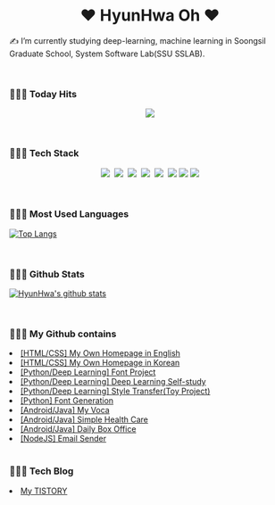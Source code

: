 <div align="center">
  <h1> ❤️ HyunHwa Oh ❤️ </h1>
</div>

✍️ I’m currently studying deep-learning, machine learning in Soongsil Graduate School, System Software Lab(SSU SSLAB).

<br>

<div>
  <h3>👩🏻‍💻 Today Hits</h3>
  <p align="center">
    <a href="https://hits.seeyoufarm.com">
      <img src="https://hits.seeyoufarm.com/api/count/incr/badge.svg?url=https%3A%2F%2Fgithub.com%2Fhxxnxxa%2F&count_bg=%2379C83D&title_bg=%23555555&icon=&icon_color=%23E7E7E7&title=hits&edge_flat=false"/>
    </a>
  </p>
</div>

<br>

<div>
  <h3>👩🏻‍💻 Tech Stack</h3>
  
  <p align="center">
    <img src="https://img.shields.io/badge/Java-007396?style=flat-square&logo=Java&logoColor=white"/></a>&nbsp 
    <img src="https://img.shields.io/badge/Javascript-ffb13b?style=flat-square&logo=javascript&logoColor=white"/></a>&nbsp 
    <img src="https://img.shields.io/badge/Android-00FF00?style=flat-square&logo=Android&logoColor=white"/></a>&nbsp 
    <img src="https://img.shields.io/badge/Node.js-339933?style=flat-square&logo=Node.js&logoColor=white"/></a>&nbsp 
    <img src="https://img.shields.io/badge/Python-3766AB?style=flat-square&logo=Python&logoColor=white"/></a>&nbsp    
    <img src="https://img.shields.io/badge/html5-E34F26?style=flat-square&logo=html5&logoColor=white">
    <img src="https://img.shields.io/badge/css-1572B6?style=flat-square&logo=css3&logoColor=white">
    <img src="https://img.shields.io/badge/github-181717?style=flat-square&logo=github&logoColor=white">
  </p>
</div>

<br>

<div>
  <h3>👩🏻‍💻 Most Used Languages </h3>

  [![Top Langs](https://github-readme-stats.vercel.app/api/top-langs/?username=hxxnxxa&layout=compact)](https://github.com/hxxnxxa/github-readme-stats)
</div>

<br>

<div>
  <h3>👩🏻‍💻 Github Stats</h3>
  
  [![HyunHwa's github stats](https://github-readme-stats.vercel.app/api?username=hxxnxxa)](https://github.com/anuraghazra/github-readme-stats)
  
</div>

<br>

<div>
  <h3>👩🏻‍💻 My Github contains </h3>
  
  <li><a href="https://hxxnxxa.github.io">[HTML/CSS] My Own Homepage in English</a></li>
  <li><a href="https://hxxnxxa.github.io/ko">[HTML/CSS] My Own Homepage in Korean</a></li>
  <li><a href="https://github.com/hxxnxxa/font_coordinate/">[Python/Deep Learning] Font Project</a></li>
  <li><a href="https://github.com/hxxnxxa/python">[Python/Deep Learning] Deep Learning Self-study</a></li>
  <li><a href="https://github.com/hxxnxxa/style_transfer">[Python/Deep Learning] Style Transfer(Toy Project)</a></li>
  <li><a href="https://github.com/hxxnxxa/font_coordinate/blob/main/font2img.py">[Python] Font Generation</a></li>
  <li><a href="https://github.com/hxxnxxa/androidVoca">[Android/Java] My Voca</a></li>
  <li><a href="https://github.com/hxxnxxa/shealthEx01">[Android/Java] Simple Health Care</a></li>
  <li><a href="https://github.com/hxxnxxa/androidMovie">[Android/Java] Daily Box Office</a></li>
  <li><a href="https://github.com/hxxnxxa/nodejs/blob/main/test.js">[NodeJS] Email Sender</a></li>
</div>

<br>

<div>
  <h3>👩🏻‍💻 Tech Blog</h3>
  <li><a href="https://berra-devlog.tistory.com/">My TISTORY</a></li>
</div>

<br>

<!--
**hxxnxxa/hxxnxxa** is a ✨ _special_ ✨ repository because its `README.md` (this file) appears on your GitHub profile.

Here are some ideas to get you started:

- 🔭 I’m currently working on ...
- 🌱 I’m currently learning ...
- 👯 I’m looking to collaborate on ...
- 🤔 I’m looking for help with ...
- 💬 Ask me about ...
- 📫 How to reach me: ...
- 😄 Pronouns: ...
- ⚡ Fun fact: ...
-->

<!--
   <img src="https://img.shields.io/badge/c++-00599C?style=for-the-badge&logo=c%2B%2B&logoColor=white">
   <img src="https://img.shields.io/badge/python-3776AB?style=for-the-badge&logo=python&logoColor=white"> 
  <br>
  <img src="https://img.shields.io/badge/css-1572B6?style=for-the-badge&logo=css3&logoColor=white"> 
  <img src="https://img.shields.io/badge/javascript-F7DF1E?style=for-the-badge&logo=javascript&logoColor=black"> 
  <img src="https://img.shields.io/badge/jquery-0769AD?style=for-the-badge&logo=jquery&logoColor=white">
  <br>
  <img src="https://img.shields.io/badge/oracle-F80000?style=for-the-badge&logo=oracle&logoColor=white"> 
  <img src="https://img.shields.io/badge/mysql-4479A1?style=for-the-badge&logo=mysql&logoColor=white"> 
  <img src="https://img.shields.io/badge/mariaDB-003545?style=for-the-badge&logo=mariaDB&logoColor=white"> 
  <img src="https://img.shields.io/badge/mongoDB-47A248?style=for-the-badge&logo=MongoDB&logoColor=white">
  <img src="https://img.shields.io/badge/firebase-FFCA28?style=for-the-badge&logo=firebase&logoColor=white">
  <br>
  <img src="https://img.shields.io/badge/react-61DAFB?style=for-the-badge&logo=react&logoColor=black"> 
  <img src="https://img.shields.io/badge/vue.js-4FC08D?style=for-the-badge&logo=vue.js&logoColor=white"> 
  <img src="https://img.shields.io/badge/angular.js-DD0031?style=for-the-badge&logo=angularjs&logoColor=white">
  <img src="https://img.shields.io/badge/node.js-339933?style=for-the-badge&logo=Node.js&logoColor=white">
  <br>
  <img src="https://img.shields.io/badge/spring-6DB33F?style=for-the-badge&logo=spring&logoColor=white"> 
  <img src="https://img.shields.io/badge/express-000000?style=for-the-badge&logo=express&logoColor=white">
  <img src="https://img.shields.io/badge/django-092E20?style=for-the-badge&logo=django&logoColor=white">
  <img src="https://img.shields.io/badge/flask-000000?style=for-the-badge&logo=flask&logoColor=white">
  <img src="https://img.shields.io/badge/flutter-02569B?style=for-the-badge&logo=flutter&logoColor=white">
  <img src="https://img.shields.io/badge/bootstrap-7952B3?style=for-the-badge&logo=bootstrap&logoColor=white">
  <br>
  <img src="https://img.shields.io/badge/linux-FCC624?style=for-the-badge&logo=linux&logoColor=black"> 
  <img src="https://img.shields.io/badge/amazonaws-232F3E?style=for-the-badge&logo=amazonaws&logoColor=white"> 
  <img src="https://img.shields.io/badge/apache tomcat-F8DC75?style=for-the-badge&logo=apachetomcat&logoColor=white">
  <br>
  <img src="https://img.shields.io/badge/github-181717?style=for-the-badge&logo=github&logoColor=white">
  <img src="https://img.shields.io/badge/git-F05032?style=for-the-badge&logo=git&logoColor=white">
  <img src="https://img.shields.io/badge/fontawesome-339AF0?style=for-the-badge&logo=fontawesome&logoColor=white">
  <br>
-->
